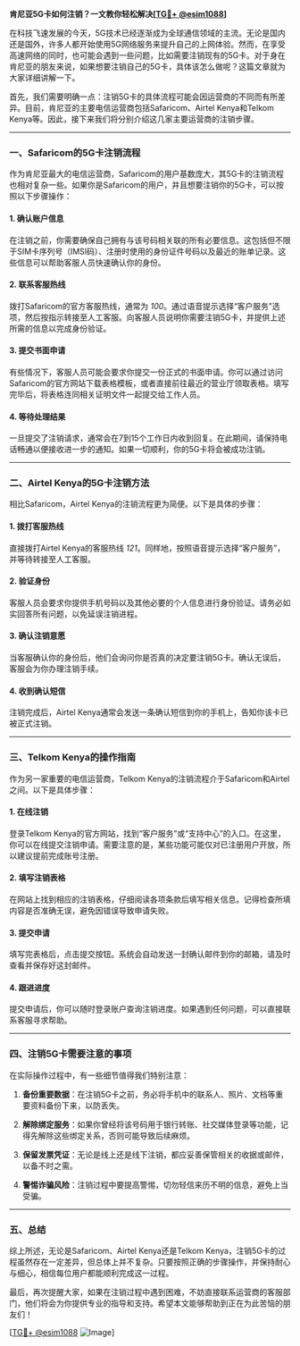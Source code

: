 **肯尼亚5G卡如何注销？一文教你轻松解决[[TG💪+ @esim1088](https://t.me/s/esim1088)]**

在科技飞速发展的今天，5G技术已经逐渐成为全球通信领域的主流。无论是国内还是国外，许多人都开始使用5G网络服务来提升自己的上网体验。然而，在享受高速网络的同时，也可能会遇到一些问题，比如需要注销现有的5G卡。对于身在肯尼亚的朋友来说，如果想要注销自己的5G卡，具体该怎么做呢？这篇文章就为大家详细讲解一下。

首先，我们需要明确一点：注销5G卡的具体流程可能会因运营商的不同而有所差异。目前，肯尼亚的主要电信运营商包括Safaricom、Airtel Kenya和Telkom Kenya等。因此，接下来我们将分别介绍这几家主要运营商的注销步骤。

---

### **一、Safaricom的5G卡注销流程**

作为肯尼亚最大的电信运营商，Safaricom的用户基数庞大，其5G卡的注销流程也相对复杂一些。如果你是Safaricom的用户，并且想要注销你的5G卡，可以按照以下步骤操作：

#### **1. 确认账户信息**
在注销之前，你需要确保自己拥有与该号码相关联的所有必要信息。这包括但不限于SIM卡序列号（IMSI码）、注册时使用的身份证件号码以及最近的账单记录。这些信息可以帮助客服人员快速确认你的身份。

#### **2. 联系客服热线**
拨打Safaricom的官方客服热线，通常为 *100*。通过语音提示选择“客户服务”选项，然后按指示转接至人工客服。向客服人员说明你需要注销5G卡，并提供上述所需的信息以完成身份验证。

#### **3. 提交书面申请**
有些情况下，客服人员可能会要求你提交一份正式的书面申请。你可以通过访问Safaricom的官方网站下载表格模板，或者直接前往最近的营业厅领取表格。填写完毕后，将表格连同相关证明文件一起提交给工作人员。

#### **4. 等待处理结果**
一旦提交了注销请求，通常会在7到15个工作日内收到回复。在此期间，请保持电话畅通以便接收进一步的通知。如果一切顺利，你的5G卡将会被成功注销。

---

### **二、Airtel Kenya的5G卡注销方法**

相比Safaricom，Airtel Kenya的注销流程更为简便。以下是具体的步骤：

#### **1. 拨打客服热线**
直接拨打Airtel Kenya的客服热线 *121*。同样地，按照语音提示选择“客户服务”，并等待转接至人工客服。

#### **2. 验证身份**
客服人员会要求你提供手机号码以及其他必要的个人信息进行身份验证。请务必如实回答所有问题，以免延误注销进程。

#### **3. 确认注销意愿**
当客服确认你的身份后，他们会询问你是否真的决定要注销5G卡。确认无误后，客服会为你办理注销手续。

#### **4. 收到确认短信**
注销完成后，Airtel Kenya通常会发送一条确认短信到你的手机上，告知你该卡已被正式注销。

---

### **三、Telkom Kenya的操作指南**

作为另一家重要的电信运营商，Telkom Kenya的注销流程介于Safaricom和Airtel之间。以下是具体步骤：

#### **1. 在线注销**
登录Telkom Kenya的官方网站，找到“客户服务”或“支持中心”的入口。在这里，你可以在线提交注销申请。需要注意的是，某些功能可能仅对已注册用户开放，所以建议提前完成账号注册。

#### **2. 填写注销表格**
在网站上找到相应的注销表格，仔细阅读各项条款后填写相关信息。记得检查所填内容是否准确无误，避免因错误导致申请失败。

#### **3. 提交申请**
填写完表格后，点击提交按钮。系统会自动发送一封确认邮件到你的邮箱，请及时查看并保存好这封邮件。

#### **4. 跟进进度**
提交申请后，你可以随时登录账户查询注销进度。如果遇到任何问题，可以直接联系客服寻求帮助。

---

### **四、注销5G卡需要注意的事项**

在实际操作过程中，有一些细节值得我们特别注意：

1. **备份重要数据**：在注销5G卡之前，务必将手机中的联系人、照片、文档等重要资料备份下来，以防丢失。
   
2. **解除绑定服务**：如果你曾经将该号码用于银行转账、社交媒体登录等功能，记得先解除这些绑定关系，否则可能导致后续麻烦。

3. **保留发票凭证**：无论是线上还是线下注销，都应妥善保管相关的收据或邮件，以备不时之需。

4. **警惕诈骗风险**：注销过程中要提高警惕，切勿轻信来历不明的信息，避免上当受骗。

---

### **五、总结**

综上所述，无论是Safaricom、Airtel Kenya还是Telkom Kenya，注销5G卡的过程虽然存在一定差异，但总体上并不复杂。只要按照正确的步骤操作，并保持耐心与细心，相信每位用户都能顺利完成这一过程。

最后，再次提醒大家，如果在注销过程中遇到困难，不妨直接联系运营商的客服部门，他们将会为你提供专业的指导和支持。希望本文能够帮助到正在为此苦恼的朋友们！

[[TG💪+ @esim1088](https://t.me/s/esim1088) ![Image](https://i.postimg.cc/4NQfJmqS/Snipaste-2025-05-13-00-14-12.png)]
